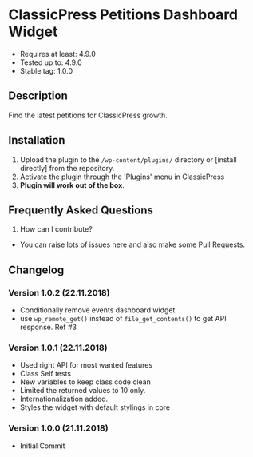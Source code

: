 # ClassicPress Petitions Dashboard Widget
* Requires at least: 4.9.0
* Tested up to: 4.9.0
* Stable tag: 1.0.0


## Description

Find the latest petitions for ClassicPress growth.

## Installation
1. Upload the plugin to the `/wp-content/plugins/` directory or [install directly] from the repository.
1. Activate the plugin through the 'Plugins' menu in ClassicPress
1. **Plugin will work out of the box**.

## Frequently Asked Questions
1. How can I contribute?
* You can raise lots of issues here and also make some Pull Requests.

## Changelog

### Version 1.0.2 (22.11.2018)
* Conditionally remove events dashboard widget
* use `wp_remote_get()` instead of `file_get_contents()` to get API response. Ref #3

### Version 1.0.1 (22.11.2018)
* Used right API for most wanted features
* Class Self tests
* New variables to keep class code clean
* Limited the returned values to 10 only.
* Internationalization added.
* Styles the widget with default stylings in core

### Version 1.0.0 (21.11.2018)
* Initial Commit
